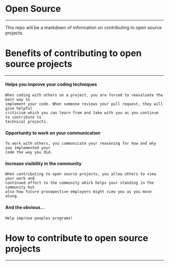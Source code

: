 # Open Source
---
This repo will be a markdown of information on contributing to open source projects.

# Benefits of contributing to open source projects
---
#### Helps you improve your coding techniques

    When coding with others on a project, you are forced to reevaluate the best way to 
    implement your code. When someone reviews your pull request, they will give helpful 
    criticism which you can learn from and take with you as you continue to contribute to 
    technical projects.

#### Opportunity to work on your communication

    To work with others, you communicate your reasoning for how and why you implemented your 
    code the way you did.

#### Increase visibility in the community

    When contributing to open source projects, you allow others to view your work and 
    continued effort to the community which helps your standing in the community but 
    also how future prosepective employers might view you as you move along.
    
#### And the obvious...

    Help improve peoples programs!

# How to contribute to open source projects
---

